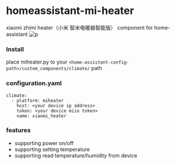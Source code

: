 # homeassistant-mi-heater
xiaomi zhimi heater（小米 智米电暖器智能版） component for home-assistant
![p](https://ss2.baidu.com/6ONYsjip0QIZ8tyhnq/it/u=517081421,2856515870&fm=173&app=49&f=JPEG?w=640&h=582&s=D5FAA7770132738A17D890E603001021)
### Install
place miheater.py to your ````<home-assistant-config-path>/custom_components/climate/````  path
  
### configuration.yaml

````
climate:
  - platform: miheater
    host: <your device ip address>
    token: <your device miio token>
    name: xiaomi_heater
````


### features

* supporting power on/off
* supporting setting temperature
* supporting read temperature/humidity from device
